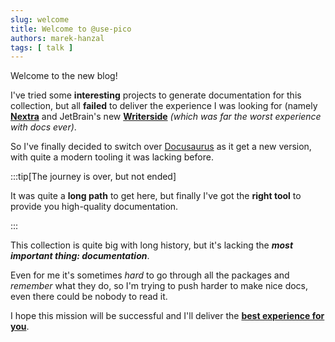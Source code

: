 ```yaml
---
slug: welcome
title: Welcome to @use-pico
authors: marek-hanzal
tags: [ talk ]
---
```


Welcome to the new blog!

I've tried some **interesting** projects to generate documentation for this collection, but all **failed** to deliver
the experience I was looking for (namely **[Nextra](https://nextra.site/docs/docs-theme/start)** and JetBrain's new
**[Writerside](https://www.jetbrains.com/writerside/)** _(which was far the worst experience with docs ever)_.

So I've finally decided to switch over [Docusaurus](https://docusaurus.io/) as it get a new version, with quite a modern tooling it was
lacking before.

:::tip[The journey is over, but not ended]

It was quite a **long path** to get here, but finally I've got the **right tool** to provide you high-quality documentation.

:::

This collection is quite big with long history, but it's lacking the _**most important thing: documentation**_.

Even for me it's sometimes _hard_ to go through all the packages and _remember_ what they do, so I'm trying to push
harder to make nice docs, even there could be nobody to read it.

I hope this mission will be successful and I'll deliver the **[best experience for you](/docs/intro)**.
